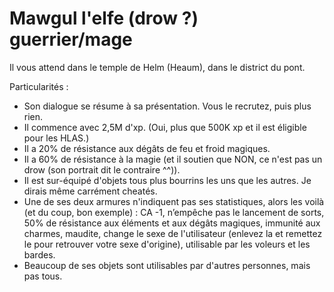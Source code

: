 # Mawgul l'elfe (drow ?) guerrier/mage

Il vous attend dans le temple de Helm (Heaum), dans le district du pont.

Particularités :  
- Son dialogue se résume à sa présentation. Vous le recrutez, puis plus rien.
- Il commence avec 2,5M d'xp. (Oui, plus que 500K xp et il est éligible pour les HLAS.)
- Il a 20% de résistance aux dégâts de feu et froid magiques.
- Il a 60% de résistance à la magie (et il soutien que NON, ce n'est pas un drow (son portrait dit le contraire ^^)).
- Il est sur-équipé d'objets tous plus bourrins les uns que les autres. Je dirais même carrément cheatés.
- Une de ses deux armures n'indiquent pas ses statistiques, alors les voilà (et du coup, bon exemple) : CA -1, n’empêche pas le lancement de sorts, 50% de résistance aux éléments et aux dégâts magiques, immunité aux charmes, maudite, change le sexe de l'utilisateur (enlevez la et remettez le pour retrouver votre sexe d'origine), utilisable par les voleurs et les bardes.
- Beaucoup de ses objets sont utilisables par d'autres personnes, mais pas tous.
